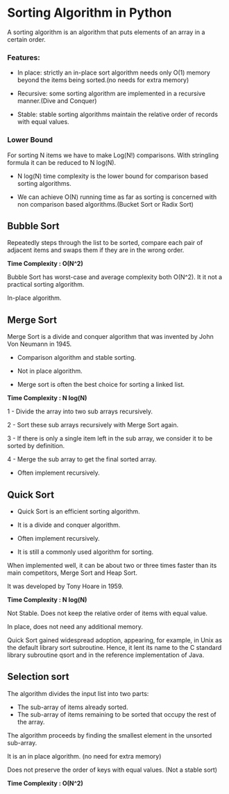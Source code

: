 # Sorting Algorithm in Python

A sorting algorithm is an algorithm that puts elements of an array in a certain order.

### Features:
- In place: strictly an in-place sort algorithm needs only O(1) memory beyond the items being sorted.(no needs for extra memory)

- Recursive: some sorting algorithm are implemented in a recursive manner.(Dive and Conquer)

- Stable: stable sorting algorithms maintain the relative order of records with equal values.

### Lower Bound

For sorting N items we have to make Log(N!) comparisons. With stringling formula it can be reduced to N log(N).
- N log(N) time complexity is the lower bound for comparison based sorting algorithms.

- We can achieve O(N) running time as far as sorting is concerned with non comparison based algorithms.(Bucket Sort or Radix Sort)

## Bubble Sort

Repeatedly steps through the list to be sorted, compare each pair of adjacent items and swaps them if they are in the wrong order.

__Time Complexity : O(N^2)__

Bubble Sort has worst-case and average complexity both O(N^2). It it not a practical sorting algorithm.

In-place algorithm.

## Merge Sort

Merge Sort is a divide and conquer algorithm that was invented by John Von Neumann in 1945.

- Comparison algorithm and stable sorting.

- Not in place algorithm.

- Merge sort is often the best choice for sorting a linked list.

__Time Complexity : N log(N)__

1 - Divide the array into two sub arrays recursively.

2 - Sort these sub arrays recursively with Merge Sort again.

3 - If there is only a single item left in the sub array, we consider it to be sorted by definition.

4 - Merge the sub array to get the final sorted array.

- Often implement recursively.

## Quick Sort

- Quick Sort is an efficient sorting algorithm.

- It is a divide and conquer algorithm.

- Often implement recursively.

-  It is still a commonly used algorithm for sorting.

When implemented well, it can be about two or three times faster than its main competitors, Merge Sort and Heap Sort.

It was developed by Tony Hoare in 1959.

__Time Complexity : N log(N)__

Not Stable. Does not keep the relative order of items with equal value.

In place, does not need any additional memory.

Quick Sort gained widespread adoption, appearing, for example, in Unix as the default library sort subroutine. Hence, it lent its name to the C standard library subroutine qsort and in the reference implementation of Java.

## Selection sort

The algorithm divides the input list into two parts:
  - The sub-array of items already sorted.
  - The sub-array of items remaining to be sorted that occupy the rest of the array.

The algorithm proceeds by finding the smallest element in the unsorted sub-array.

It is an in place algorithm. (no need for extra memory)

Does not preserve the order of keys with equal values. (Not a stable sort)

__Time Complexity : O(N^2)__
